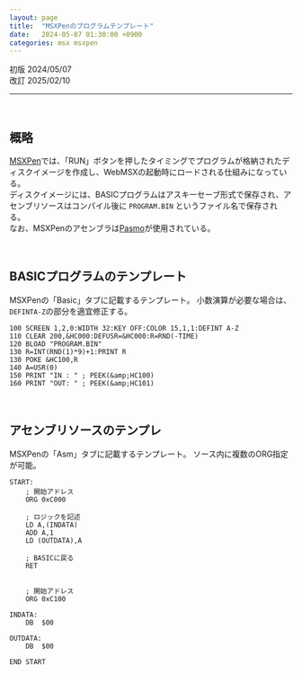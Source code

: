 ```yaml
---
layout: page
title:  "MSXPenのプログラムテンプレート"
date:   2024-05-07 01:30:00 +0900
categories: msx msxpen
---
```


初版 2024/05/07  
改訂 2025/02/10

-----

<br>

## 概略

[MSXPen](https://msxpen.com/)では、「RUN」ボタンを押したタイミングでプログラムが格納されたディスクイメージを作成し、WebMSXの起動時にロードされる仕組みになっている。  
ディスクイメージには、BASICプログラムはアスキーセーブ形式で保存され、アセンブリソースはコンパイル後に `PROGRAM.BIN` というファイル名で保存される。  
なお、MSXPenのアセンブラは[Pasmo](:/7fff9d2403274518ab7f1b6f4e362b48)が使用されている。  

<br>

## BASICプログラムのテンプレート

MSXPenの「Basic」タブに記載するテンプレート。
小数演算が必要な場合は、`DEFINTA-Z`の部分を適宜修正する。

```
100 SCREEN 1,2,0:WIDTH 32:KEY OFF:COLOR 15,1,1:DEFINT A-Z
110 CLEAR 200,&HC000:DEFUSR=&HC000:R=RND(-TIME)
120 BLOAD "PROGRAM.BIN"
130 R=INT(RND(1)*9)+1:PRINT R
130 POKE &HC100,R
140 A=USR(0)
150 PRINT "IN : " ; PEEK(&amp;HC100)
160 PRINT "OUT: " ; PEEK(&amp;HC101)
```

<br>

## アセンブリソースのテンプレ

MSXPenの「Asm」タブに記載するテンプレート。
ソース内に複数のORG指定が可能。

```
START:
	; 開始アドレス
	ORG	0xC000

	; ロジックを記述
	LD A,(INDATA)
	ADD A,1
	LD (OUTDATA),A

	; BASICに戻る
	RET


	; 開始アドレス
	ORG	0xC100			

INDATA:
	DB	$00

OUTDATA:
	DB	$00

END START
```

